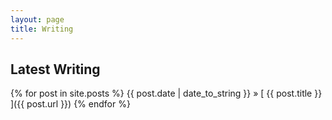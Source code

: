 ```yaml
---
layout: page
title: Writing
---
```


## Latest Writing

{% for post in site.posts %}
{{ post.date | date_to_string }} &raquo; [ {{ post.title }} ]({{ post.url }})
{% endfor %}
